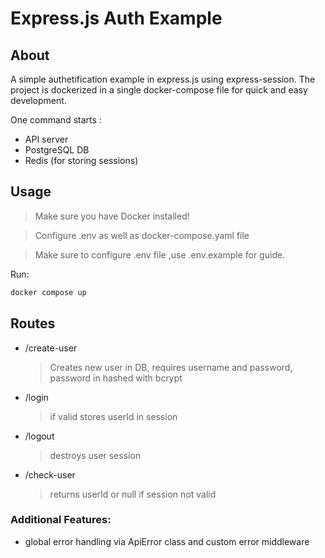 # Express.js Auth Example

## About

A simple authetification example in express.js using express-session.
The project is dockerized in a single docker-compose file for quick and easy development.

One command starts :

- API server
- PostgreSQL DB
- Redis (for storing sessions)

## Usage

> Make sure you have Docker installed!

> Configure .env as well as docker-compose.yaml file

> Make sure to configure .env file ,use .env.example for guide.

Run:

```js
docker compose up
```

## Routes

- /create-user

  > Creates new user in DB, requires username and password, password in hashed with bcrypt

- /login

  > if valid stores userId in session

- /logout

  > destroys user session

- /check-user
  > returns userId or null if session not valid

### Additional Features:

- global error handling via ApiError class and custom error middleware
